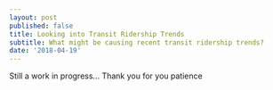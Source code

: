 ```yaml
---
layout: post
published: false
title: Looking into Transit Ridership Trends
subtitle: What might be causing recent transit ridership trends?
date: '2018-04-19'
---
```

Still a work in progress... Thank you for you patience
